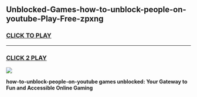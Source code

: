 
## Unblocked-Games-how-to-unblock-people-on-youtube-Play-Free-zpxng
<h3>
<a href="https://premium76.site?title=how-to-unblock-people-on-youtube&ref=23A">CLICK TO PLAY</a></h3>
<hr>

<h3>
<a href="https://premium76.site?title=how-to-unblock-people-on-youtube&ref=23A">CLICK 2 PLAY</a>
  
</h3>

<a href="https://premium76.site?title=how-to-unblock-people-on-youtube&ref=23A"><img src="https://clearcache.store/games.png"></a>


**how-to-unblock-people-on-youtube games unblocked: Your Gateway to Fun and Accessible Online Gaming**
